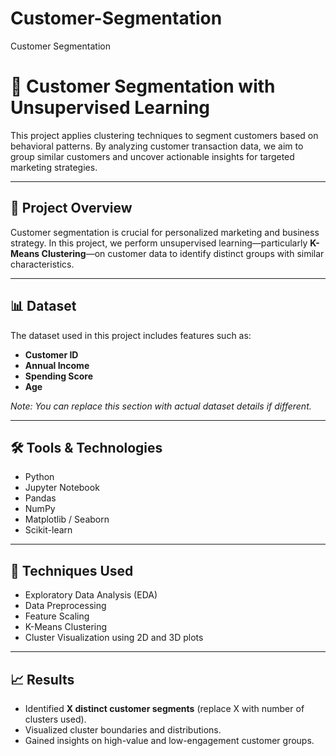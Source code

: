 # Customer-Segmentation
Customer Segmentation

# 🧠 Customer Segmentation with Unsupervised Learning

This project applies clustering techniques to segment customers based on behavioral patterns. By analyzing customer transaction data, we aim to group similar customers and uncover actionable insights for targeted marketing strategies.

---

## 📌 Project Overview

Customer segmentation is crucial for personalized marketing and business strategy. In this project, we perform unsupervised learning—particularly **K-Means Clustering**—on customer data to identify distinct groups with similar characteristics.

---

## 📊 Dataset

The dataset used in this project includes features such as:
- **Customer ID**
- **Annual Income**
- **Spending Score**
- **Age**

*Note: You can replace this section with actual dataset details if different.*

---

## 🛠️ Tools & Technologies

- Python
- Jupyter Notebook
- Pandas
- NumPy
- Matplotlib / Seaborn
- Scikit-learn

---

## 🧪 Techniques Used

- Exploratory Data Analysis (EDA)
- Data Preprocessing
- Feature Scaling
- K-Means Clustering
- Cluster Visualization using 2D and 3D plots

---

## 📈 Results

- Identified **X distinct customer segments** (replace X with number of clusters used).
- Visualized cluster boundaries and distributions.
- Gained insights on high-value and low-engagement customer groups.



